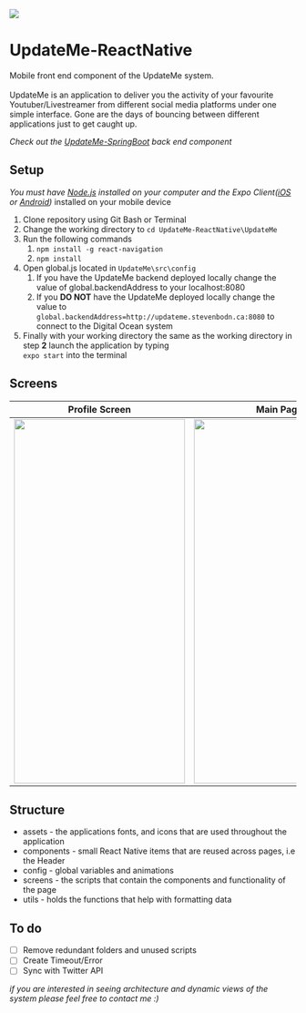 ![](https://i.imgur.com/PLO7QFp.png)
# UpdateMe-ReactNative
Mobile front end component of the UpdateMe system.<br/>
<br/>
UpdateMe is an application to deliver you the activity of your favourite Youtuber/Livestreamer from different social media platforms
under one simple interface. Gone are the days of bouncing between different applications just to get caught up.

*Check out the [UpdateMe-SpringBoot](https://github.com/bodn/UpdateMe-SpringBoot) back end component*

## Setup
  *You must have [Node.js](https://nodejs.org/en/) installed on your computer and the Expo Client([iOS](https://itunes.apple.com/us/app/expo-client/id982107779?mt=8) or [Android](https://play.google.com/store/apps/details?id=host.exp.exponent&hl=en_CA))* installed on your mobile device
  
  1. Clone repository using Git Bash or Terminal
  2. Change the working directory to `cd UpdateMe-ReactNative\UpdateMe`
  3. Run the following commands
      1. `npm install -g react-navigation`
      2. `npm install`
  4. Open global.js located in `UpdateMe\src\config`
      1. If you have the UpdateMe backend deployed locally change the value of global.backendAddress to your localhost:8080
      2. If you **DO NOT** have the UpdateMe deployed locally change the value to `global.backendAddress=http://updateme.stevenbodn.ca:8080` to connect to the Digital Ocean system
  5. Finally with your working directory the same as the working directory in step **2** launch the application by typing<br/>
  `expo start` into the terminal
  
  
## Screens

| Profile Screen        | Main Page           | 
| ------------- |-------------| 
|<img src="https://i.imgur.com/qsoQius.jpg " data-canonical-src="https://i.imgur.com/qsoQius.jpg " width="300" height="640" />| <img src="https://i.imgur.com/8TQVw8U.jpg" data-canonical-src="https://i.imgur.com/8TQVw8U.jpg " width="300" height="640" />| 

## Structure
* assets - the applications fonts, and icons that are used throughout the application
* components - small React Native items that are reused across pages, i.e the Header
* config - global variables and animations
* screens - the scripts that contain the components and functionality of the page
* utils - holds the functions that help with formatting data


## To do
- [ ] Remove redundant folders and unused scripts
- [ ] Create Timeout/Error
- [ ] Sync with Twitter API

*if you are interested in seeing architecture and dynamic views of the system please feel free to contact me :)*
